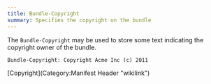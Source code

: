 ```yaml
---
title: Bundle-Copyright
summary: Specifies the copyright on the bundle
---
```


The `Bundle-Copyright` may be used to store some text indicating the
copyright owner of the bundle.

`Bundle-Copyright: Copyright Acme Inc (c) 2011`

[Copyright](Category:Manifest Header "wikilink")

